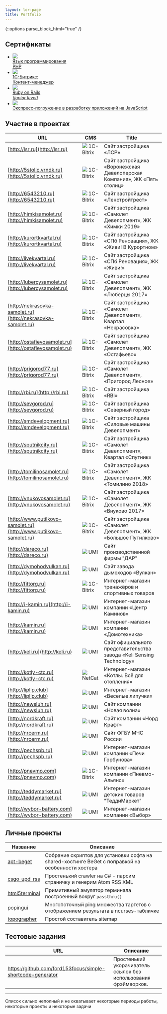 ```yaml
---
layout: lor-page
title: Portfolio
---
```


{::options parse_block_html="true" /}

## Сертификаты

<ul class="certificates">
    <li class="certificate">
        <a href="./ru.intuit.php.jpeg">
            <div class="icon">
                <img src="/img/logos/php_logo_colour.svg">
            </div>
            <div class="description">
                Язык программирования<br/>PHP
            </div>
        </a>
    </li>
    <li class="certificate">
        <a href="./ru.1c-bitrix.content-manager.pdf">
            <div class="icon">
                <img src="/img/logos/1c_bitrix_logo.svg">
            </div>
            <div class="description">
                1С-Битрикс:<br/>Контент-менеджер
            </div>
        </a>
    </li>
    <li class="certificate">
        <a href="https://certification.mail.ru/certificates/c5d658d6-ecae-4fdb-841c-a7ea6e9f9c32/">
            <div class="icon">
                <img src="/img/logos/ruby_on_rails_logo.svg">
            </div>
            <div class="description">
                Ruby on Rails<br/><i>(junior level)</i>
            </div>
        </a>
    </li>
    <li class="certificate">
        <a href="./com.microsoft.mva.js-express-dive.pdf">
            <div class="icon">
                <img src="/img/logos/nodejs_logo.svg">
            </div>
            <div class="description">
                Экспресс-погружение в разработку приложений на JavaScript
            </div>
        </a>
    </li>
</ul>

## Участие в проектах

<div class="involved_in">

URL | CMS | Title
--- | --- | ---
[http://lsr.ru](http://lsr.ru)                                     | ![](/img/icons/bitrix.ico) 1C-Bitrix | Сайт застройщика «ЛСР»
[http://5stolic.vrndk.ru](http://5stolic.vrndk.ru)                 | ![](/img/icons/bitrix.ico) 1C-Bitrix | Сайт застройщика «Воронежская Девелоперская Компания», ЖК «Пять столиц»
[http://6543210.ru](http://6543210.ru)                             | ![](/img/icons/bitrix.ico) 1C-Bitrix | Сайт застройщика «Ленстройтрест»
[http://himkisamolet.ru](http://himkisamolet.ru)                   | ![](/img/icons/bitrix.ico) 1C-Bitrix | Сайт застройщика «Самолет Девелопмент», ЖК «Химки 2019»
[http://kurortkvartal.ru](http://kurortkvartal.ru)                 | ![](/img/icons/bitrix.ico) 1C-Bitrix | Сайт застройщика «СПб Реновация», ЖК «Живи! В Курортном»
[http://livekvartal.ru](http://livekvartal.ru)                     | ![](/img/icons/bitrix.ico) 1C-Bitrix | Сайт застройщика «СПб Реновация», ЖК «Живи!»
[http://lubercysamolet.ru](http://lubercysamolet.ru)               | ![](/img/icons/bitrix.ico) 1C-Bitrix | Сайт застройщика «Самолет Девелопмент», ЖК «Люберцы 2017»
[http://nekrasovka-samolet.ru](http://nekrasovka-samolet.ru)       | ![](/img/icons/bitrix.ico) 1C-Bitrix | Сайт застройщика «Самолет Девелопмент», Квартал «Некрасовка»
[http://ostafievosamolet.ru](http://ostafievosamolet.ru)           | ![](/img/icons/bitrix.ico) 1C-Bitrix | Сайт застройщика «Самолет Девелопмент», ЖК «Остафьево»
[http://prigorod77.ru](http://prigorod77.ru)                       | ![](/img/icons/bitrix.ico) 1C-Bitrix | Сайт застройщика «Самолет Девелопмент», «Пригород Лесное»
[http://rbi.ru](http://rbi.ru)                                     | ![](/img/icons/bitrix.ico) 1C-Bitrix | Сайт застройщика «RBI»
[http://sevgorod.ru](http://sevgorod.ru)                           | ![](/img/icons/bitrix.ico) 1C-Bitrix | Сайт застройщика «Северный город»
[http://smdevelopment.ru](http://smdevelopment.ru)                 | ![](/img/icons/bitrix.ico) 1C-Bitrix | Сайт застройщика «Силовые машины Девелопмент»
[http://sputnikcity.ru](http://sputnikcity.ru)                     | ![](/img/icons/bitrix.ico) 1C-Bitrix | Сайт застройщика «Самолет Девелопмент», Квартал «Спутник»
[http://tomilinosamolet.ru](http://tomilinosamolet.ru)             | ![](/img/icons/bitrix.ico) 1C-Bitrix | Сайт застройщика «Самолет Девелопмент», ЖК «Томилино 2018»
[http://vnukovosamolet.ru](http://vnukovosamolet.ru)               | ![](/img/icons/bitrix.ico) 1C-Bitrix | Сайт застройщика «Самолет Девелопмент», ЖК «Внуково 2017»
[http://www.putilkovo-samolet.ru](http://www.putilkovo-samolet.ru) | ![](/img/icons/bitrix.ico) 1C-Bitrix | Сайт застройщика «Самолет Девелопмент», ЖК «Большое Путилково»
[http://dareco.ru](http://dareco.ru)                               | ![](/img/icons/umi.ico)    UMI       | Сайт производственной фирмы "ДАР"
[http://dymohodvulkan.ru](http://dymohodvulkan.ru)                 | ![](/img/icons/umi.ico)    UMI       | Сайт завода дымоходов «Вулкан»
[http://fittorg.ru](http://fittorg.ru)                             | ![](/img/icons/bitrix.ico) 1C-Bitrix | Интернет-магазин тренажёров и спортивных товаров
[http://i-kamin.ru](http://i-kamin.ru)                             | ![](/img/icons/umi.ico)    UMI       | Интернет-магазин компании «Центр Каминов»
[http://kamin.ru](http://kamin.ru)                                 | ![](/img/icons/umi.ico)    UMI       | Интернет-магазин компании «Домотехника»
[http://keli.ru](http://keli.ru)                                   | ![](/img/icons/umi.ico)    UMI       | Сайт официального представительства завода «Keli Sensing Technology»
[http://kotly-ctc.ru](http://kotly-ctc.ru)                         | ![](/img/icons/netcat.ico) NetCat    | Интернет-магазин «Котлы. Всё для отопления»
[http://liplip.club](http://liplip.club)                           | ![](/img/icons/umi.ico)    UMI       | Интернет-магазин «Веселые липучки»
[http://newsluh.ru](http://newsluh.ru)                             | ![](/img/icons/umi.ico)    UMI       | Сайт компании «Новая волна»
[http://nordkraft.ru](http://nordkraft.ru)                         | ![](/img/icons/umi.ico)    UMI       | Сайт компании «Норд Крафт»
[http://nrcerm.ru](http://nrcerm.ru)                               | ![](/img/icons/umi.ico)    UMI       | Сайт ФГБУ МЧС России
[http://pechspb.ru](http://pechspb.ru)                             | ![](/img/icons/umi.ico)    UMI       | Интернет-магазин компании «Печи Горбунова»
[http://pnevmo.com](http://pnevmo.com)                             | ![](/img/icons/bitrix.ico) 1C-Bitrix | Интернет-магазин компании «Пневмо-Альянс»
[http://teddymarket.ru](http://teddymarket.ru)                     | ![](/img/icons/umi.ico)    UMI       | Интернет-магазин детских товаров "ТеддиМаркет"
[http://wybor-battery.com](http://wybor-battery.com)               | ![](/img/icons/umi.ico)    UMI       | Интернет-магазин компании «Выбор»

</div>

## Личные проекты

Название | Описание
--- | ---
[apt-beget](https://github.com/ford153focus/apt-beget) | Собрание скриптов для установки софта на shared-хостинге BeGet с поправкой на особенности хостера
[csgo_upd_rss](https://github.com/ford153focus/csgo_upd_rss) | Простенький crawler на C# - парсим страничку и генерим Atom RSS XML
[html5terminal](https://github.com/ford153focus/html5terminal) | Примитивный эмулятор терминала построенный вокруг `passthru()`
[popingui](https://github.com/ford153focus/popingui) | Многопоточный ping множества таргетов с отображением результата в ncurses-табличке
[topographer](https://github.com/ford153focus/topographer) | Простой составитель sitemap

## Тестовые задания

URL | Описание
--- | ---
https://github.com/ford153focus/simple-shortcode-generator | Простенький укорачиватель ссылок без использования фрэймворков.

<hr>

Список сильно неполный и не охватывает некоторые периоды работы, некоторые проекты и некоторые задачи
